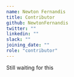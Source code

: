 ```yaml
---
name: Newton Fernandis
title: Contributor
github: NewtonFernandis
twitter: ""
linkedin: ""
slack: ""
joining_date: ""
role: "contributor"
---
```


Still waiting for this
